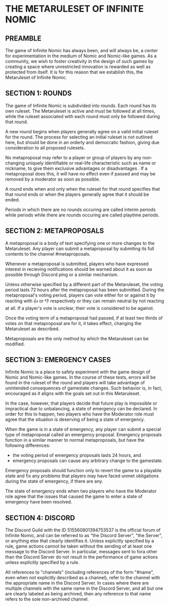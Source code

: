 # THE METARULESET OF INFINITE NOMIC

## PREAMBLE

The game of Infinite Nomic has always been, and will always be, a center
for experimentation in the medium of Nomic and Nomic-like games. As a
community, we wish to foster creativity in the design of such games by
creating a space where unrestricted innovation is rewarded as well as
protected from itself. It is for this reason that we establish this,
the Metaruleset of Infinite Nomic.


## SECTION 1: ROUNDS

The game of Infinite Nomic is subdivided into rounds. Each round has its
own ruleset. The Metaruleset is active and must be followed at all
times, while the ruleset associated with each round must only be
followed during that round.

A new round begins when players generally agree on a valid initial
ruleset for the round. The process for selecting an initial ruleset is
not outlined here, but should be done in an orderly and democratic
fashion, giving due consideration to all proposed rulesets.

No metaproposal may refer to a player or group of players by any
non-changing uniquely identifiable or real-life characteristic such as
name or nickname, to give them exclusive advantages or disadvantages .
If a metaproposal does this, it will have no effect even if passed and
may be removed by a moderator as soon as possible.

A round ends when and only when the ruleset for that round specifies
that that round ends or when the players generally agree that it should
be ended.

Periods in which there are no rounds occuring are called interim periods
while periods while there are rounds occuring are called playtime
periods.


## SECTION 2: METAPROPOSALS

A metaproposal is a body of text specifying one or more changes to the
Metaruleset. Any player can submit a metaproposal by submiting its full
contents to the channel #metaproposals.

Whenever a metaproposal is submitted, players who have expressed
interest in recieving notifications should be warned about it as soon
as possible through Discord ping or a similar mechanism.

Unless otherwise specified by a different part of the Metaruleset, the
voting period lasts 72 hours after the metaproposal has been submitted.
During the metaproposal's voting period, players can vote either for or
against it by reacting with :+1: or :-1: respectively or they can remain
neutral by not reacting at all. If a player's vote is unclear, their
vote is considered to be against.

Once the voting term of a metaproposal had passed, if at least two
thirds of votes on that metaproposal are for it, it takes effect,
changing the Metaruleset as described.

Metaproposals are the only method by which the Metaruleset can be
modified.


## SECTION 3: EMERGENCY CASES

Infinite Nomic is a place to safely experiment with the game design of
Nomic and Nomic-like games. In the course of these tests, errors will be
found in the ruleset of the round and players will take advantage of
unintended consequences of gamestate changes. Such behavior is, in fact,
encouraged as it aligns with the goals set out in this Metaruleset.

In the case, however, that players decide that future play is impossible
or impractical due to unbalancing, a state of emergency can be declared.
In order for this to happen, two players who have the Moderator role
must agree that the situation is deserving of being a state of
emergency.

When the game is in a state of emergency, any player can submit a
special type of metaproposal called an emergency proposal. Emergency
proposals function in a similar manner to normal metaproposals, but have
the following differences:

- the voting period of emergency proposals lasts 24 hours, and
- emergency proposals can cause any arbitrary change to the gamestate.

Emergency proposals should function only to revert the game to a
playable state and fix any problems that players may have faced unmet
obligations during the state of emergency, if there are any.

The state of emergency ends when two players who have the Moderator role
agree that the issues that caused the game to enter a state of emergency
have been resolved.


## SECTION 4: DISCORD

The Discord Guild with the ID 515560801394753537 is the official forum of
Infinite Nomic, and can be referred to as "the Discord Server", "the Server",
or anything else that clearly identifies it. Unless explicitly specified by a
rule, game actions cannot be taken without the sending of at least one message
to the Discord Server. In particular, messages sent to fora other than the
Discord Server do not result in the performance of game actions unless
explicitly specified by a rule.

All references to "channels" (including references of the form "#name", even
when not explicitly described as a channel), refer to the channel with the
appropriate name in the Discord Server. In cases where there are multiple
channels with the same name in the Discord Server, and all but one are clearly
labeled as being archived, then any reference to that name refers to the sole
non-archived channel.
